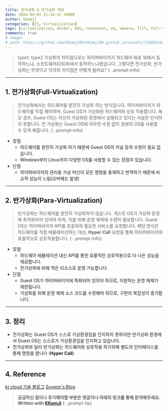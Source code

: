 ```yaml
---
title: 전가상화 & 반가상화 개념
date: 2024-04-03 21:34:31 +0900
author: kkamji
categories: [CS, Virtualization]
tags: [virtualization, docker, k8s, container, vm, vmware, fill, full-virtualization, para-virtualization, hypervisor]     # TAG names should always be lowercase
comments: true
# image:
# path: https://github.com/kkamji98/kkamji98.github.io/assets/72260110/0794e0e2-b08e-4cc5-b640-c975f5a1a7b7
---
```



> type1, type2 가상화의 차이점으로는 하이퍼바이저가 하드웨어 바로 위에서 동작하느냐, 소프트웨어(OS)위에서 동작하느냐였습니다.
> 그렇다면 전가상화, 반가상화는 무엇이고 각각의 차이점은 어떻게 될까요?
{: .prompt-info}

---

## 1. 전가상화(Full-Virtualization)

> 전가상화에서는 하드웨어를 완전히 가상화 하는 방식입니다. 하이퍼바이저가 하드웨어를 직접 제어하며, Guest OS가 가상화된 하드웨어와 상호 작용합니다. 해당 경우, Guest OS는 자신이 가상화된 환경에서 실행되고 있다는 사살은 인식하지 못합니다. 전 가상화는 Guest OS에 아무런 수정 없이 원래의 OS를 사용할 수 있게 해줍니다.
{: .prompt-info}

- 장점
  - 하드웨어를 완전히 가상화 하기 떄문에 Guest OS의 커널 등의 수정이 필요 없습니다.
  - Windows부터 Linux까지 다양한 OS를 사용할 수 있는 장점이 있습니다.
- 단점
  - 하이퍼바이저의 관리용 가상 머신이 모든 명령을 중재하고 번역하기 때문에 비교적 성능이 느림(오버헤드 발생)

---

## 2. 반가상화(Para-Virtualization)

> 반가상화는 하드웨어를 완전히 가상화하지 않습니다. 게스트 OS가 가상화 환경에 최적화되어 있어야 하며, 이를 위해 운영 체제에 수정이 필요합니다. Guest OS는 하이퍼바이저 API를 호출하여 필요한 서비스를 요청합니다. 해당 방식은 하드웨어를 직접 에물레이션하는 대신, **Hyper Call** 요청을 통해 하이퍼바이저와 효율적으로 상호작용합니다.
{: .prompt-info}

- 장점
  - 하드웨어 에뮬레이션 대신 API를 통한 효율적인 상호작용으로 더 나은 성능을 제공합니다.
  - 전가상화에 비해 적은 리소스로 운영 가능합니다.
- 단점
  - Guest OS가 하이퍼바이저에 특화되어 있어야 하므로, 지원하는 운영 체제가 제한됩니다.
  - 가상화를 위해 운영 체제 소스 코드를 수정해야 하므로, 구현의 복잡성이 증가합니디.

---

## 3. 정리

- 전가상화는 Guest OS가 스스로 가상환경임을 인지하지 못하지만 반가상화 환경에서 Guest OS는 스스로가 가상환경임을 인지하고 있습니다.
- 전가상화와 달리 반가상화는 하드웨어와 상호작용 하기위해 별도의 인터페이스를 통해 명령을 합니다 (**Hyper Call**)

---

## 4. Reference

[kt cloud 기술 블로그](https://tech.ktcloud.com/77)
[Suyeon's Blog](https://suyeon96.tistory.com/53)

> **궁금하신 점이나 추가해야할 부분은 댓글이나 아래의 링크를 통해 문의해주세요.**  
> **Written with [KKamJi](https://www.linkedin.com/in/taejikim/)**
{: .prompt-tip}
